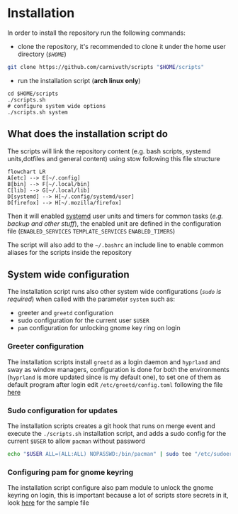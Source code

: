 # Installation

In order to install the repository run the following commands:

- clone the repository, it's recommended to clone it under the home user directory (*`$HOME`*)

```bash
git clone https://github.com/carnivuth/scripts "$HOME/scripts"
```

- run the installation script (**arch linux only**)

```
cd $HOME/scripts
./scripts.sh
# configure system wide options
./scripts.sh system
```

## What does the installation script do

The scripts will link the repository content (e.g. bash scripts, systemd units,dotfiles and general content) using stow following this file structure

```mermaid
flowchart LR
A[etc] --> E[~/.config]
B[bin] --> F[~/.local/bin]
C[lib] --> G[~/.local/lib]
D[systemd] --> H[~/.config/systemd/user]
D[firefox] --> H[~/.mozilla/firefox]
```

Then it will enabled [systemd](https://systemd.io/) user units and timers for common tasks (*e.g. backup and other stuff*), the enabled unit are defined in the configuration file (`ENABLED_SERVICES` `TEMPLATE_SERVICES` `ENABLED_TIMERS`)

The script will also add to the `~/.bashrc` an include line to enable common aliases for the scripts inside the repository

## System wide configuration

The installation script runs also other system wide configurations (*`sudo` is required*) when called with the parameter `system` such as:

- greeter and `greetd` configuration
- sudo configuration for the current user `$USER`
- `pam` configuration for unlocking gnome key ring on login

### Greeter configuration

The installation scripts install `greetd` as a login daemon and `hyprland` and sway as window managers, configuration is done for both the environments (`hyprland` is more updated since is my default one), to set one of them as default program after login edit `/etc/greetd/config.toml` following the file [here](../lib/greetd/config.toml)

### Sudo configuration for updates

The installation scripts creates a git hook that runs on merge event and execute the `./scripts.sh` installation script, and adds a sudo config for the current `$USER` to allow `pacman` without password

```bash
echo "$USER ALL=(ALL:ALL) NOPASSWD:/bin/pacman" | sudo tee "/etc/sudoers.d/$USER"
```

### Configuring pam for gnome keyring

The installation script configure also pam module to unlock the gnome keyring on login, this is important because a lot of scripts store secrets in it, look [here](../lib/pam.d/greetd) for the sample file

